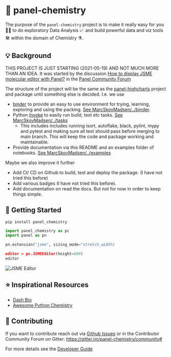 # 🧪 panel-chemistry

The purpose of the `panel-chemistry` project is to make it really easy for you 👨‍🔬 to do exploratory Data Analysis 📈 and build powerful data and viz tools 🛠️ within the domain of Chemistry ⚗️.

## 💡 Background

THIS PROJECT IS JUST STARTING (2021-05-19) AND NOT MUCH MORE THAN AN IDEA. It was started by the discussion [How to display JSME molecular editor with Panel?](https://discourse.holoviz.org/t/how-to-display-jsme-molecular-editor-with-panel/2306/12) in the [Panel Community Forum](https://discourse.holoviz.org/)

The structure of the project will be the same as the [panel-highcharts](https://github.com/marcskovmadsen/panel-highcharts) project and package until something else is decided. I.e. we use

- [binder](https://mybinder.org/) to provide an easy to use environment for trying, learning, exploring and using the packing. [See MarcSkovMadsen/../binder](https://github.com/MarcSkovMadsen/panel-chemistry/tree/main/binder).
- Python [Invoke](http://www.pyinvoke.org/) to easily run build, test etc tasks. [See MarcSkovMadsen/../tasks](https://github.com/MarcSkovMadsen/panel-chemistry/tree/main/tasks)
  - This includes includes running isort, autoflake, black, pylint, mypy and pytest and making sure all test should pass before merging to main branch. This will keep the code and package working and maintainable.
- Provide documentation via this README and an examples folder of notebooks. [See MarcSkovMadsen/../examples](https://github.com/MarcSkovMadsen/panel-chemistry/tree/main/examples)

Maybe we also improve it further

- Add CI/ CD on Github to build, test and deploy the package. (I have not tried this before)
- Add various badges (I have not tried this before).
- Add documentation on read the docs. But not for now in order to keep things simple.

## 🏃 Getting Started

`pip install panel_chemistry`

```python
import panel_chemistry as pc
import panel as pn

pn.extension("jsme", sizing_mode="stretch_width)

editor = pc.JSMEEditor(height=800)
editor
```

![JSME Editor](https://upload.wikimedia.org/wikipedia/commons/thumb/4/48/JMEEditor2008-2.png/300px-JMEEditor2008-2.png)

## ⭐ Inspirational Resources

- [Dash Bio](https://dash.plotly.com/dash-bio)
- [Awesome Python Chemistry](https://github.com/lmmentel/awesome-python-chemistry)

## 🎁 Contributing

If you want to contribute reach out via [Github Issues](https://github.com/MarcSkovMadsen/panel-chemistry/issues) or in the Contributor Community Forum on Gitter: https://gitter.im/panel-chemistry/community#

For more details see the [Developer Guide](DEVELOPER_GUIDE.md)
